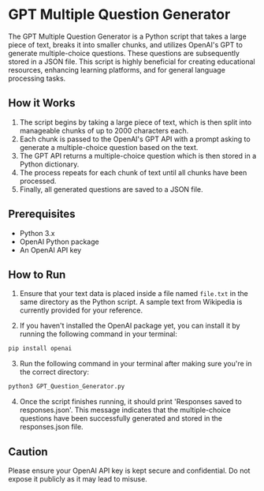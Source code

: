# GPT Multiple Question Generator

The GPT Multiple Question Generator is a Python script that takes a large piece of text, breaks it into smaller chunks, and utilizes OpenAI's GPT to generate multiple-choice questions. These questions are subsequently stored in a JSON file. This script is highly beneficial for creating educational resources, enhancing learning platforms, and for general language processing tasks.

## How it Works

1. The script begins by taking a large piece of text, which is then split into manageable chunks of up to 2000 characters each.
2. Each chunk is passed to the OpenAI's GPT API with a prompt asking to generate a multiple-choice question based on the text.
3. The GPT API returns a multiple-choice question which is then stored in a Python dictionary.
4. The process repeats for each chunk of text until all chunks have been processed.
5. Finally, all generated questions are saved to a JSON file.

## Prerequisites

- Python 3.x
- OpenAI Python package
- An OpenAI API key

## How to Run

1. Ensure that your text data is placed inside a file named `file.txt` in the same directory as the Python script. A sample text from Wikipedia is currently provided for your reference.
   
2. If you haven't installed the OpenAI package yet, you can install it by running the following command in your terminal:
```bash
pip install openai
```
3. Run the following command in your terminal after making sure you're in the correct directory:
```bash
python3 GPT_Question_Generator.py
```
4. Once the script finishes running, it should print 'Responses saved to responses.json'. This message indicates that the multiple-choice questions have been successfully generated and stored in the responses.json file.

## Caution

Please ensure your OpenAI API key is kept secure and confidential. Do not expose it publicly as it may lead to misuse.
